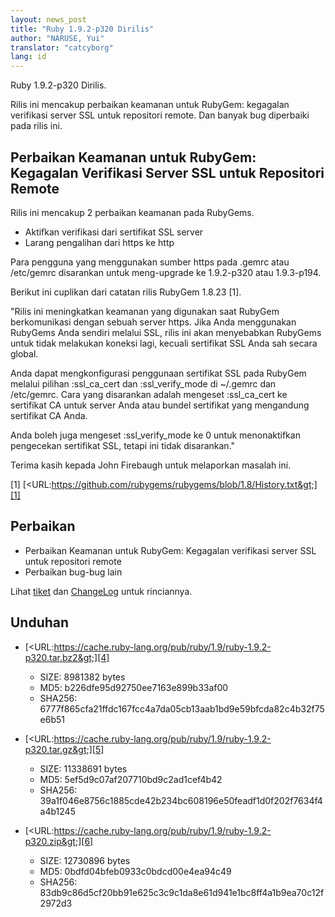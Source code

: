 ```yaml
---
layout: news_post
title: "Ruby 1.9.2-p320 Dirilis"
author: "NARUSE, Yui"
translator: "catcyborg"
lang: id
---
```


Ruby 1.9.2-p320 Dirilis.

Rilis ini mencakup perbaikan keamanan untuk RubyGem: kegagalan verifikasi server SSL
untuk repositori remote. Dan banyak bug diperbaiki pada rilis ini.

## Perbaikan Keamanan untuk RubyGem: Kegagalan Verifikasi Server SSL untuk Repositori Remote

Rilis ini mencakup 2 perbaikan keamanan pada RubyGems.

* Aktifkan verifikasi dari sertifikat SSL server
* Larang pengalihan dari https ke http

Para pengguna yang menggunakan sumber https pada .gemrc atau /etc/gemrc disarankan
untuk meng-upgrade ke 1.9.2-p320 atau 1.9.3-p194.

Berikut ini cuplikan dari catatan rilis RubyGem 1.8.23 \[1\].

\"Rilis ini meningkatkan keamanan yang digunakan saat RubyGem berkomunikasi dengan
sebuah server https. Jika Anda menggunakan RubyGems Anda sendiri melalui SSL, rilis ini
akan menyebabkan RubyGems untuk tidak melakukan koneksi lagi, kecuali sertifikat SSL
Anda sah secara global.

Anda dapat mengkonfigurasi penggunaan sertifikat SSL pada RubyGem melalui pilihan
:ssl\_ca\_cert dan :ssl\_verify\_mode di ~/.gemrc dan
/etc/gemrc. Cara yang disarankan adalah mengeset :ssl\_ca\_cert ke sertifikat CA
untuk server Anda atau bundel sertifikat yang mengandung sertifikat CA Anda.

Anda boleh juga mengeset :ssl\_verify\_mode ke 0 untuk menonaktifkan pengecekan
sertifikat SSL, tetapi ini tidak disarankan.\"

Terima kasih kepada John Firebaugh untuk melaporkan masalah ini.

\[1\]
[&lt;URL:https://github.com/rubygems/rubygems/blob/1.8/History.txt&gt;][1]

## Perbaikan

* Perbaikan Keamanan untuk RubyGem: Kegagalan verifikasi server SSL untuk repositori
  remote
* Perbaikan bug-bug lain

Lihat [tiket][2] dan [ChangeLog][3] untuk rinciannya.

## Unduhan

* [&lt;URL:https://cache.ruby-lang.org/pub/ruby/1.9/ruby-1.9.2-p320.tar.bz2&gt;][4]
  * SIZE: 8981382 bytes
  * MD5: b226dfe95d92750ee7163e899b33af00
  * SHA256:
    6777f865cfa21ffdc167fcc4a7da05cb13aab1bd9e59bfcda82c4b32f75e6b51

* [&lt;URL:https://cache.ruby-lang.org/pub/ruby/1.9/ruby-1.9.2-p320.tar.gz&gt;][5]
  * SIZE: 11338691 bytes
  * MD5: 5ef5d9c07af207710bd9c2ad1cef4b42
  * SHA256:
    39a1f046e8756c1885cde42b234bc608196e50feadf1d0f202f7634f4a4b1245

* [&lt;URL:https://cache.ruby-lang.org/pub/ruby/1.9/ruby-1.9.2-p320.zip&gt;][6]
  * SIZE: 12730896 bytes
  * MD5: 0bdfd04bfeb0933c0bdcd00e4ea94c49
  * SHA256:
    83db9c86d5cf20bb91e625c3c9c1da8e61d941e1bc8ff4a1b9ea70c12f2972d3



[1]: https://github.com/rubygems/rubygems/blob/1.8/History.txt
[2]: https://bugs.ruby-lang.org/projects/ruby-192/issues?set_filter=1&amp;status_id=5
[3]: https://svn.ruby-lang.org/repos/ruby/tags/v1_9_2_320/ChangeLog
[4]: https://cache.ruby-lang.org/pub/ruby/1.9/ruby-1.9.2-p320.tar.bz2
[5]: https://cache.ruby-lang.org/pub/ruby/1.9/ruby-1.9.2-p320.tar.gz
[6]: https://cache.ruby-lang.org/pub/ruby/1.9/ruby-1.9.2-p320.zip
